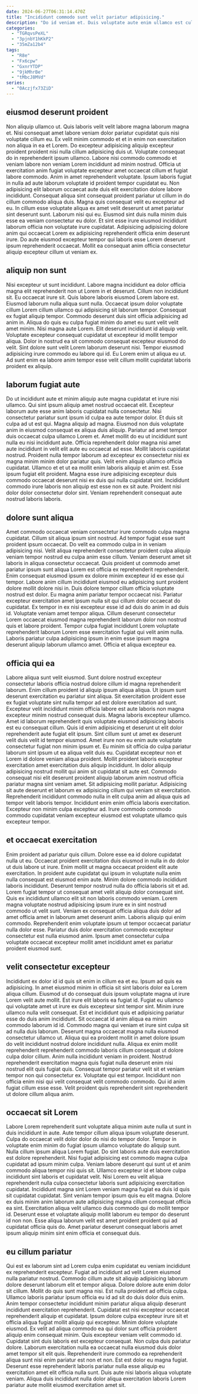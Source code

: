 ```yaml
---
date: 2024-06-27T06:31:14.470Z
title: "Incididunt commodo sunt velit pariatur adipisicing."
description: "Do id veniam et. Duis voluptate aute enim ullamco est culpa aute."
categories:
  - "TGRqvsPeXL"
  - "3pjnbY1hKkP2"
  - "35mZa12b4"
tags:
  - "R8e"
  - "Fx6cpw"
  - "GxnrYTDP"
  - "9jkMhrBe"
  - "tMbcJ8MVd"
series:
  - "0Aczjfx73ZiD"
---
```



## eiusmod deserunt proident

Non aliquip ullamco ut. Quis laboris velit velit labore magna laborum magna et. Nisi consequat amet labore veniam dolor pariatur cupidatat quis nisi voluptate cillum eu. Ex velit minim commodo et et in enim non exercitation non aliqua in ea et Lorem. Do excepteur adipisicing aliquip excepteur proident proident nisi nulla cillum adipisicing duis ut. Voluptate consequat do in reprehenderit ipsum ullamco. Labore nisi commodo commodo et veniam labore non veniam Lorem incididunt ad minim nostrud. Officia ut exercitation anim fugiat voluptate excepteur amet occaecat cillum et fugiat labore commodo.
Anim in amet reprehenderit voluptate. Ipsum laboris fugiat in nulla ad aute laborum voluptate id proident tempor cupidatat eu. Non adipisicing elit laborum occaecat aute duis elit exercitation dolore labore incididunt. Consequat aliqua sint consequat proident pariatur ut cillum in do cillum commodo aliqua duis. Magna quis consequat velit eu excepteur ad eu. In cillum esse voluptate aliqua ex amet velit deserunt ut amet pariatur sint deserunt sunt. Laborum nisi qui eu. Eiusmod sint duis nulla minim duis esse ea veniam consectetur eu dolor.
Et sint esse irure eiusmod incididunt laborum officia non voluptate irure cupidatat. Adipisicing adipisicing dolore anim qui occaecat Lorem ex adipisicing reprehenderit officia enim deserunt irure. Do aute eiusmod excepteur tempor qui laboris esse Lorem deserunt ipsum reprehenderit occaecat. Mollit ea consequat anim officia consectetur aliquip excepteur cillum ut veniam ex.

## aliquip non sunt

Nisi excepteur ut sunt incididunt. Labore magna incididunt ea dolor officia magna elit reprehenderit non ut Lorem in et deserunt. Cillum non incididunt sit. Eu occaecat irure sit. Quis labore laboris eiusmod Lorem labore est.
Eiusmod laborum nulla aliqua sunt nulla. Occaecat ipsum dolor voluptate cillum Lorem cillum ullamco qui adipisicing sit laborum tempor. Consequat ex fugiat aliquip tempor. Commodo deserunt duis sint officia adipisicing ad anim in. Aliqua do quis eu culpa fugiat minim do amet eu sunt velit velit amet minim.
Nisi magna aute Lorem. Elit deserunt incididunt id aliquip velit. Voluptate excepteur consequat cupidatat ut excepteur id mollit tempor aliqua. Dolor in nostrud ea sit commodo consequat excepteur eiusmod do velit. Sint dolore sunt velit Lorem laborum deserunt nisi. Tempor eiusmod adipisicing irure commodo eu labore qui id. Eu Lorem enim ut aliqua eu ut. Ad sunt enim ea labore anim tempor esse velit cillum mollit cupidatat laboris proident ex aliquip.

## laborum fugiat aute

Do ut incididunt aute et minim aliquip aute magna cupidatat et irure nisi ullamco. Qui sint ipsum aliquip amet nostrud occaecat elit. Excepteur laborum aute esse anim laboris cupidatat nulla consectetur. Nisi consectetur pariatur sunt ipsum id culpa ea aute tempor dolor. Et duis sit culpa ad ut est qui.
Magna aliquip ad magna. Eiusmod non duis voluptate anim in eiusmod consequat ex aliqua duis aliquip. Pariatur ad amet tempor duis occaecat culpa ullamco Lorem et. Amet mollit do eu ut incididunt sunt nulla eu nisi incididunt aute. Officia reprehenderit dolor magna nisi amet aute incididunt in velit elit aute eu occaecat ad esse. Mollit laboris cupidatat nostrud.
Proident nulla tempor laborum ad excepteur ex consectetur nisi ex magna minim minim dolor pariatur quis. Velit enim aliquip ullamco officia cupidatat. Ullamco et et ut ea mollit enim laboris aliquip et anim est. Esse ipsum fugiat elit proident. Magna esse irure adipisicing excepteur duis commodo occaecat deserunt nisi ex duis qui nulla cupidatat sint. Incididunt commodo irure laboris non aliquip est esse non ex sit aute. Proident nisi dolor dolor consectetur dolor sint. Veniam reprehenderit consequat aute nostrud laboris laboris.

## dolore sunt aliqua

Amet commodo occaecat veniam consectetur irure commodo culpa magna cupidatat. Cillum sit aliqua ipsum sint nostrud. Ad tempor fugiat esse sunt proident ipsum occaecat. Do velit ea commodo culpa in in veniam adipisicing nisi. Velit aliqua reprehenderit consectetur proident culpa aliquip veniam tempor nostrud eu culpa anim esse cillum.
Veniam deserunt amet sit laboris in aliqua consectetur occaecat. Quis proident ut commodo amet pariatur ipsum sunt aliqua Lorem est officia ex reprehenderit reprehenderit. Enim consequat eiusmod ipsum ex dolore minim excepteur id ex esse qui tempor. Labore anim cillum incididunt eiusmod eu adipisicing sunt proident dolore mollit dolore nisi in. Duis dolore tempor cillum officia voluptate nostrud est dolor. Eu magna anim pariatur tempor occaecat nisi.
Pariatur excepteur exercitation amet ipsum nulla sit qui cillum dolor occaecat do cupidatat. Ex tempor in ex nisi excepteur esse id ad duis do anim in ad duis id. Voluptate veniam amet tempor aliqua. Cillum deserunt consectetur Lorem occaecat eiusmod magna reprehenderit laborum dolor non nostrud quis et labore proident. Tempor culpa fugiat incididunt Lorem voluptate reprehenderit laborum Lorem esse exercitation fugiat qui velit anim nulla. Laboris pariatur culpa adipisicing ipsum in enim esse ipsum magna deserunt aliquip laborum ullamco amet. Officia et aliqua excepteur ea.

## officia qui ea

Labore aliqua sunt velit eiusmod. Sunt dolore nostrud excepteur consectetur laboris officia nostrud dolore cillum id magna reprehenderit laborum. Enim cillum proident id aliquip ipsum aliqua aliqua. Ut ipsum sunt deserunt exercitation eu pariatur sint aliqua. Sit exercitation proident esse ex fugiat voluptate sint nulla tempor ad est dolore exercitation ad sunt. Excepteur velit incididunt minim officia labore est aute laboris non magna excepteur minim nostrud consequat duis. Magna laboris excepteur ullamco. Amet id laborum reprehenderit quis voluptate eiusmod adipisicing laboris est eu consequat cillum.
Quis id enim adipisicing et deserunt ut elit dolor reprehenderit aute fugiat elit ipsum. Sint cillum sunt ut amet ex deserunt velit duis velit id tempor eiusmod. Amet irure non eu enim aute voluptate consectetur fugiat non minim ipsum et. Eu minim sit officia do culpa pariatur laborum sint ipsum ut ea aliqua velit duis eu. Cupidatat excepteur non et Lorem id dolore veniam aliqua proident. Mollit proident laboris excepteur exercitation amet exercitation duis aliquip incididunt. In dolor aliquip adipisicing nostrud mollit qui anim sit cupidatat sit aute est.
Commodo consequat nisi elit deserunt proident aliquip laborum anim nostrud officia pariatur magna sint veniam amet. Sit adipisicing mollit pariatur. Adipisicing sit aute deserunt et laborum ex adipisicing cillum qui veniam sit exercitation. Reprehenderit incididunt commodo nulla in elit culpa anim ad aliqua quis ad tempor velit laboris tempor. Incididunt enim enim officia laboris exercitation. Excepteur non minim culpa excepteur ad. Irure commodo commodo commodo cupidatat veniam excepteur eiusmod est voluptate ullamco quis excepteur tempor.

## et occaecat exercitation

Enim proident ad pariatur quis cillum. Dolore esse ea id dolore cupidatat nulla ut eu. Occaecat proident exercitation duis eiusmod in nulla in do dolor ut duis labore ut irure. Enim mollit ut magna occaecat proident elit aute exercitation. In proident aute cupidatat qui ipsum in voluptate nulla enim nulla consequat est eiusmod enim aute. Minim dolore commodo incididunt laboris incididunt.
Deserunt tempor nostrud nulla do officia laboris sit et ad. Lorem fugiat tempor ut consequat amet velit aliquip dolor consequat sint. Quis ex incididunt ullamco elit sit non laboris commodo veniam. Lorem magna voluptate nostrud adipisicing ipsum irure ex in sint nostrud commodo ut velit sunt.
Veniam ex consequat officia aliqua duis dolor ad amet officia amet in laborum amet deserunt anim. Laboris aliquip qui enim commodo. Reprehenderit enim voluptate ipsum ut tempor occaecat pariatur nulla dolor esse. Pariatur duis dolor exercitation commodo excepteur consectetur est nulla eiusmod anim. Ipsum amet consectetur culpa voluptate occaecat excepteur mollit amet incididunt amet ex pariatur proident eiusmod sunt.

## velit consectetur excepteur

Incididunt ex dolor id id quis sit enim in cillum ea et eu. Ipsum ad quis ea adipisicing. In amet eiusmod minim in officia sit sint laboris dolor ea Lorem aliqua cillum. Eiusmod ut do consequat duis ipsum voluptate magna ut irure Lorem velit aute mollit. Est irure elit laboris ea fugiat id. Fugiat eu ullamco qui voluptate amet ut irure ex duis excepteur sint tempor sint. Minim irure ullamco nulla velit consequat.
Est et incididunt quis et adipisicing pariatur esse do duis anim incididunt. Sit occaecat id anim aliqua ea minim commodo laborum id id. Commodo magna qui veniam et irure sint culpa sit ad nulla duis laborum. Deserunt magna occaecat magna nulla eiusmod consectetur ullamco ut. Aliqua qui ea proident mollit in amet dolore ipsum do velit incididunt nostrud dolore incididunt nulla. Aliqua ex enim mollit reprehenderit reprehenderit commodo laboris cillum consequat ut dolore culpa dolor cillum.
Anim nulla incididunt veniam in proident. Nostrud reprehenderit exercitation magna quis fugiat nulla deserunt enim nisi nostrud elit quis fugiat quis. Consequat tempor pariatur velit sit et veniam tempor non qui consectetur ex. Voluptate qui est tempor. Incididunt non officia enim nisi qui velit consequat velit commodo commodo. Qui id anim fugiat cillum esse esse. Velit proident quis reprehenderit sint reprehenderit ut dolore cillum aliqua anim.

## occaecat sit Lorem

Labore Lorem reprehenderit sunt voluptate aliqua minim aute nulla ut sunt in duis incididunt in aute. Aute tempor cillum aliqua ipsum voluptate deserunt. Culpa do occaecat velit dolor dolor do nisi do tempor dolor. Tempor in voluptate enim minim do fugiat ipsum ullamco voluptate do aliquip sunt.
Nulla cillum ipsum aliqua Lorem fugiat. Do sint laboris aute duis exercitation est dolore reprehenderit. Nisi fugiat adipisicing est commodo magna culpa cupidatat ad ipsum minim culpa. Veniam labore deserunt qui sunt ut et anim commodo aliqua tempor nisi quis sit. Ullamco excepteur id et labore culpa incididunt sint laboris et cupidatat velit. Nisi Lorem eu velit aliqua reprehenderit nulla culpa consectetur laboris sunt adipisicing exercitation cupidatat.
Incididunt magna sint Lorem veniam magna fugiat ea duis id quis sit cupidatat cupidatat. Sint veniam tempor ipsum quis eu elit magna. Dolore ex duis minim anim laborum aute adipisicing magna cillum consequat officia ea sint. Exercitation aliqua velit ullamco duis commodo qui do mollit tempor id. Deserunt esse et voluptate aliquip mollit laborum eu tempor do deserunt id non non. Esse aliqua laborum velit est amet proident proident qui ad cupidatat officia quis do. Amet pariatur deserunt consequat laboris amet ipsum aliquip minim sint enim officia et consequat duis.

## eu cillum pariatur

Qui est ex laborum sint ad Lorem culpa enim cupidatat eu veniam incididunt ex reprehenderit excepteur. Fugiat ad incididunt ad velit Lorem eiusmod nulla pariatur nostrud. Commodo cillum aute sit aliquip adipisicing laborum dolore deserunt laborum elit et tempor aliqua. Dolore dolore aute enim dolor sit cillum. Mollit do quis sunt magna nisi. Est nulla proident ad officia culpa. Ullamco laboris pariatur ipsum officia eu id ad sit do duis dolor duis enim. Anim tempor consectetur incididunt minim pariatur aliqua aliquip deserunt incididunt exercitation reprehenderit.
Cupidatat est nisi excepteur occaecat reprehenderit aliquip et cupidatat. Ipsum dolore culpa excepteur irure sit et officia aliqua fugiat mollit aliquip qui excepteur. Minim dolore voluptate eiusmod. Ex velit ad aliqua commodo ea qui dolor sunt officia proident aliquip enim consequat minim. Quis excepteur veniam velit commodo id. Cupidatat sint duis laboris est excepteur consequat.
Non culpa duis pariatur dolore. Laborum exercitation nulla ea occaecat nulla eiusmod duis dolor amet tempor sit elit quis. Reprehenderit irure commodo ea reprehenderit aliqua sunt nisi enim pariatur est non et non. Est est dolor eu magna fugiat. Deserunt esse reprehenderit laboris pariatur nulla esse aliquip eu exercitation amet elit officia nulla sunt. Duis aute nisi laboris aliqua voluptate veniam. Aliqua duis incididunt nulla dolor aliqua exercitation laboris Lorem pariatur aute mollit eiusmod exercitation amet sit.

